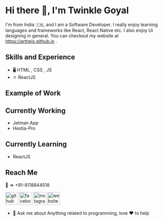 <!---![Design and Development](https://github.com/ArtTwis/ArtTwis/blob/main/githubProfileBanner.jpg)--->

# Hi there 👋, I'm Twinkle Goyal
I'm from India 🇮🇳, and I am a Software Developer. I really enjoy learning languages and frameworks like React, React Native etc. I also enjoy Ui designing in general. You can checkout my website at https://arttwis.github.io .

## Skills and Experience
* 🖥 HTML , CSS , JS
* ⚛️ ReactJS

## Example of Work
<!---<img src="" width="256" />--->

## Currently Working
* Jetman App
* Hestia-Pro

## Currently Learning
* ReactJS  

## Reach Me
📱 => +91-8118844518 

[<img src='https://cdn.jsdelivr.net/npm/simple-icons@3.0.1/icons/github.svg' alt='github' height='40'>](https://github.com/arttwis) [<img src='https://cdn.jsdelivr.net/npm/simple-icons@3.0.1/icons/facebook.svg' alt='facebook' height='40'>](https://www.facebook.com/arttwis.pankaj) [<img src='https://cdn.jsdelivr.net/npm/simple-icons@3.0.1/icons/instagram.svg' alt='instagram' height='40'>](https://www.instagram.com/art_twis_twinkle/) [<img src='https://cdn.jsdelivr.net/npm/simple-icons@3.0.1/icons/icloud.svg' alt='website' height='40'>](https://arttwis.github.io)

- 💬 Ask me about Anything related to programming, love ♥️ to help
